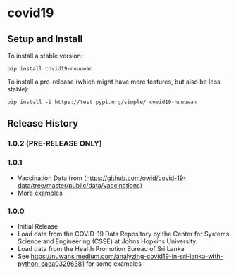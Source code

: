 # covid19

## Setup and Install

To install a stable version:

```
pip install covid19-nuuuwan
```

To install a pre-release (which might have more features, but also be
less stable):

```
pip install -i https://test.pypi.org/simple/ covid19-nuuuwan
```

## Release History

### 1.0.2 (PRE-RELEASE ONLY)



### 1.0.1

* Vaccination Data from (https://github.com/owid/covid-19-data/tree/master/public/data/vaccinations)
* More examples

### 1.0.0

* Initial Release
* Load data from the COVID-19 Data Repository by the Center for Systems Science and Engineering (CSSE) at Johns Hopkins University.
* Load data from the Health Promotion Bureau of Sri Lanka
* See https://nuwans.medium.com/analyzing-covid19-in-sri-lanka-with-python-caea03296381 for some examples
